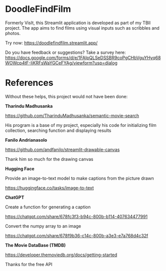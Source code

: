 # DoodleFindFilm
Formerly VisIt, this Streamlit application is developed as part of my TBII project. The app aims to find films using visual inputs such as scribbles and photos.  

Try now: https://doodlefindfilm.streamlit.app/

Do you have feedback or suggestions? Take a survey here: https://docs.google.com/forms/d/e/1FAIpQLSeDSSBR9coPgCHbVguYHyq68WOWcp4tF-IjKRFsWaYGCeFYAg/viewform?usp=dialog


# References

Without these helps, this project would not have been done:

**Tharindu Madhusanka**

https://github.com/TharinduMadhusanka/semantic-movie-search 

His program is a base of my project, especially his code for initializing film collection, searching function and displaying results

**Fanilo Andrianasolo**

https://github.com/andfanilo/streamlit-drawable-canvas

Thank him so much for the drawing canvas	

**Hugging Face**

Provide an image-to-text model to make captions from the picture drawn
		 
https://huggingface.co/tasks/image-to-text 

**ChatGPT**

Create a function for generating a caption

https://chatgpt.com/share/678fc3f3-b94c-800b-b114-407634477991

Convert the numpy array to an image

https://chatgpt.com/share/678f9b36-c14c-800b-a3e3-e7a768d4c32f 

**The Movie DataBase (TMDB)**

https://developer.themoviedb.org/docs/getting-started

Thanks for the free API
